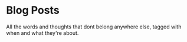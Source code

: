 # Blog Posts

All the words and thoughts that dont belong anywhere else, tagged with when and what they're about. 

